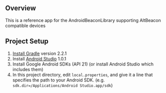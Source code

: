 ## Overview

This is a reference app for the AndroidBeaconLibrary supporting AltBeacon compatible devices

## Project Setup

1. [Install Gradle](http://www.gradle.org/installation) version 2.2.1
2. Install [Android Studio](https://developer.android.com/sdk/installing/studio.html) 1.0.1
3. Install Google Android SDKs (API 21) (or install Android Studio which includes them)
4. In this project directory, edit `local.properties`, and give it a line that
   specifies the path to your Android SDK. (e.g. `sdk.dir=/Applications/Android
   Studio.app/sdk`)
